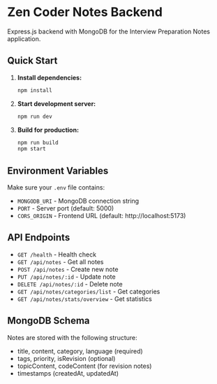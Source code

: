 # Zen Coder Notes Backend

Express.js backend with MongoDB for the Interview Preparation Notes application.

## Quick Start

1. **Install dependencies:**
   ```bash
   npm install
   ```

2. **Start development server:**
   ```bash
   npm run dev
   ```

3. **Build for production:**
   ```bash
   npm run build
   npm start
   ```

## Environment Variables

Make sure your `.env` file contains:
- `MONGODB_URI` - MongoDB connection string
- `PORT` - Server port (default: 5000)
- `CORS_ORIGIN` - Frontend URL (default: http://localhost:5173)

## API Endpoints

- `GET /health` - Health check
- `GET /api/notes` - Get all notes
- `POST /api/notes` - Create new note
- `PUT /api/notes/:id` - Update note
- `DELETE /api/notes/:id` - Delete note
- `GET /api/notes/categories/list` - Get categories
- `GET /api/notes/stats/overview` - Get statistics

## MongoDB Schema

Notes are stored with the following structure:
- title, content, category, language (required)
- tags, priority, isRevision (optional)
- topicContent, codeContent (for revision notes)
- timestamps (createdAt, updatedAt)